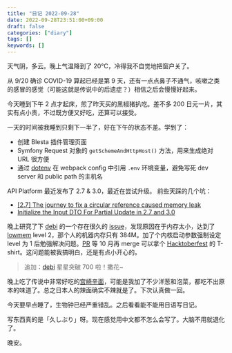 ```yaml
---
title: "日记 2022-09-28"
date: 2022-09-28T23:51:00+09:00
draft: false
categories: ["diary"]
tags: []
keywords: []
---
```


天气阴，多云。晚上气温降到了 20°C，冷得我不自觉地把窗户关了。

从 9/20 确诊 COVID-19 算起已经是第 9 天，还有一点点鼻子不通气，咳嗽之类的感冒的感觉（可能这就是传说中的后遗症？）相信之后会慢慢好起来。
<!--more-->
今天睡到下午 2 点才起床，煎了昨天买的黑椒猪扒吃。差不多 200 日元一片，其实有点小贵，不过既方便又好吃，还算可以接受。

一天的时间被我睡到只剩下一半了，好在下午的状态不差。学到了：

 * 创建 Blesta 插件管理页面
 * Symfony Request 对象的 `getSchemeAndHttpHost()` 方法，用来生成绝对 URL 很方便
 * 通过 [dotenv](https://github.com/motdotla/dotenv) 在 webpack config 中引用 `.env` 环境变量，避免写死 dev server 和 public path 的主机名

API Platform 最近发布了 2.7 & 3.0，最近在尝试升级。
前些天踩的几个坑：

 * [[2.7] The journey to fix a circular reference caused memory leak](https://github.com/api-platform/core/discussions/5016)
 * [Initialize the Input DTO For Partial Update in 2.7 and 3.0](https://github.com/api-platform/core/discussions/4916#discussioncomment-3660913)

晚上研究了下 [debi](https://github.com/bohanyang/debi) 的一个存在很久的 [issue](https://github.com/bohanyang/debi/issues/45)，发现原因在于内存太小，达到了 [lowmem](https://salsa.debian.org/installer-team/lowmem/-/blob/master/debian-installer-startup.d/S15lowmem) level 2，那个人的机器内存只有 384M。加了个内核启动参数强制设定 level 为 1 后勉强解决问题。[PR](https://github.com/bohanyang/debi/pull/65) 等 10 月再 merge 可以拿个 [Hacktoberfest](https://hacktoberfest.com/) 的 T-shirt。这问题能被我搞明白，还是有点小开心的。

> 追加：[debi](https://github.com/bohanyang/debi) 星星突破 700 啦！撒花~

晚上吃了传说中非常好吃的[宫崎辛面](https://www.myojofoods.co.jp/products/items/9876)，可能是我加了不少洋葱和泡菜，都吃不出原本的味道了。总之日本人的辣面确实不辣就是了。下次认真做一回。

今天要早点睡了，生物钟已经严重错乱。之后看看能不能用日语写日记。

写东西真的是「久しぶり」呀。现在感觉用中文都不怎么会写了。大脑不用就退化了。

晚安。
